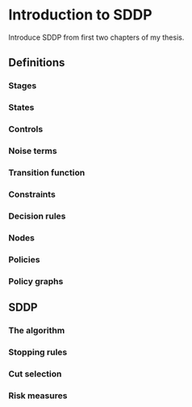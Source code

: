 # Introduction to SDDP

Introduce SDDP from first two chapters of my thesis.

## Definitions

### Stages
### States
### Controls
### Noise terms
### Transition function
### Constraints
### Decision rules
### Nodes
### Policies
### Policy graphs

## SDDP

### The algorithm

### Stopping rules

### Cut selection

### Risk measures
